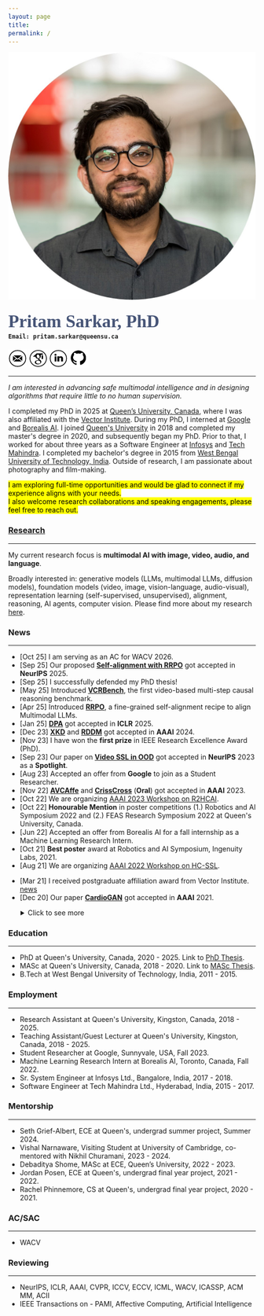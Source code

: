 ```yaml
---
layout: page
title: 
permalink: /
---
```


<div class="row">
	<!-- <center> -->
    <div class="col-sm-3 col-xs-12">
        <img src="./assets/my_images/pp_round.jpg" >
    </div>
    <div class="col-sm-9 col-xs-12" style="margin-bottom: 0;">
        <h4>
            <!-- <strong> -->
            <span style="color: rgb(71, 85, 119); font-family: 'Caveat'; font-size: 36px;">
                Pritam Sarkar, PhD
            </span><br>
            <!-- <span style="font-size: 16px;">
                Ph.D. Candidate at Queen&apos;s University, Canada<br>
                Affiliate at Vector Institute
            </span><br> -->
            <span style='font-family: "Lucida Console", Monaco, monospace; font-size: 12px;'>
                Email: pritam.sarkar@queensu.ca
            </span>
            <!-- <br>
            <span style='font-family: "Lucida Console", Monaco, monospace; font-size: 12px;'>
                sarkar[dot]pritam[dot]ai[at]gmail[dot]com
            </span> (personal email id) -->
            <!-- </strong> -->
        </h4>
        <a title="Email" href="mailto:pritam.sarkar@queensu.ca" target="_blank"><img src="./assets/logos/email.png" width="7.5%" height="7.5%" alt="Email"></a> 
        <a title="Google Scholar" href="https://scholar.google.ca/citations?hl=en&user=o6m0mbsAAAAJ&view_op=list_works&sortby=pubdate" target="_blank"><img src="./assets/logos/google_scholar.png" width="7.5%" height="7.5%" alt="Google Scholar"></a> 
        <a title="LinkedIn" href="https://www.linkedin.com/in/sarkarpritam/" target="_blank"><img src="./assets/logos/linkedin.png" width="7.5%" height="7.5%" alt="LinkedIn"></a> 
        <a title="GitHub" href="https://github.com/pritamqu/" target="_blank"><img src="./assets/logos/github.png" width="7.5%" height="7.5%" alt="GitHub"></a> 
        <!-- <a title="Resume" href="./files/sarkar_resume.pdf" target="_blank"><img src="./assets/logos/cv.png" width="7.5%" height="7.5%" alt="Resume"></a>  -->
    </div>
    <!-- </center> -->
</div>

<hr>

<a name="/news"></a>

*I am interested in advancing safe multimodal intelligence and in designing algorithms that require little to no human supervision.*

I completed my PhD in 2025 at [Queen’s University, Canada](https://queensu.ca/), where I was also affiliated with the [Vector Institute](https://vectorinstitute.ai/). 
During my PhD, I interned at [Google](https://research.google/) and [Borealis AI](https://www.borealisai.com/). I joined [Queen's University](https://queensu.ca/) in 2018 and completed my master's degree in 2020, and subsequently began my PhD. Prior to that, I worked for about three years as a Software Engineer at [Infosys](https://www.infosys.com/) and [Tech Mahindra](https://www.techmahindra.com/). I completed my bachelor's degree in 2015 from [West Bengal University of Technology, India](/). Outside of research, I am passionate about photography and film-making.

<p><mark class="red">
I am exploring full-time opportunities and would be glad to connect if my experience aligns with your needs. <br>
I also welcome research collaborations and speaking engagements, please feel free to reach out.
</mark></p>

### [Research](./research.md)
<hr>

My current research focus is **multimodal AI with image, video, audio, and language**. 

Broadly interested in: generative models (LLMs, multimodal LLMs, diffusion models), foundation models (video, image, vision-language, audio-visual), representation learning (self-supervised, unsupervised), alignment, reasoning, AI agents, computer vision.
Please find more about my research [here](./research.md).

### News
<hr>

- [Oct 25] I am serving as an AC for WACV 2026.
- [Sep 25] Our proposed **[Self-alignment with RRPO](https://arxiv.org/abs/2504.12083)** got accepted in **NeurIPS** 2025.
- [Sep 25] I successfully defended my PhD thesis! 
- [May 25] Introduced **[VCRBench](https://arxiv.org/abs/2505.08455)**, the first video-based multi-step causal reasoning benchmark.
- [Apr 25] Introduced **[RRPO](https://arxiv.org/abs/2504.12083)**, a fine-grained self-alignment recipe to align Multimodal LLMs.
- [Jan 25] **[DPA](https://arxiv.org/abs/2405.18654)** got accepted in **ICLR** 2025.
- [Dec 23] **[XKD](https://arxiv.org/abs/2211.13929)** and **[RDDM](https://arxiv.org/abs/2308.13568)** got accepted in **AAAI** 2024.
- [Nov 23] I have won the **first prize** in IEEE Research Excellence Award (PhD).
- [Sep 23] Our paper on **[Video SSL in OOD](https://arxiv.org/abs/2306.02014)** got accepted in **NeurIPS** 2023 as a **Spotlight**.
- [Aug 23] Accepted an offer from **Google** to join as a Student Researcher.
- [Nov 22] **[AVCAffe](https://arxiv.org/abs/2205.06887)** and **[CrissCross](https://arxiv.org/abs/2111.05329)** (**Oral**) got accepted in **AAAI** 2023.
- [Oct 22] We are organizing [AAAI 2023 Workshop on R2HCAI](https://r2hcai.github.io/AAAI-23/).
- [Oct 22] **Honourable Mention** in poster competitions (1.) Robotics and AI Symposium 2022 and (2.) FEAS Research Symposium 2022 at Queen's University, Canada.
- [Jun 22] Accepted an offer from Borealis AI for a fall internship as a Machine Learning Research Intern.
- [Oct 21] **Best poster** award at Robotics and AI Symposium, Ingenuity Labs, 2021.
- [Aug 21] We are organizing [AAAI 2022 Workshop on HC-SSL](https://hcssl.github.io/AAAI-22/).
<!-- - [Aug 21] One paper that I supervised got accepted into HAI 2021. -->
- [Mar 21] I received postgraduate affiliation award from Vector Institute. [news](https://vectorinstitute.ai/vector-welcomes-new-researchers-to-postgraduate-affiliate-program/)
- [Dec 20] Our paper **[CardioGAN](https://arxiv.org/abs/2010.00104)** got accepted in **AAAI** 2021.

<details>
  <summary style="margin-left: 25px;">Click to see more</summary>
  <ul>
  <li>[Aug 20] My first journal/transaction as a first author got accepted in IEEE Trans. of Affective Computing.</li>
  <li>[Apr 20] Successfully defended my M.A.Sc. thesis.</li>
  <li>[Jan 20] Conference paper on ECG-based SSL got accepted in IEEE ICASSP 2020 for oral presentation.</li>
  <li>[Jun 19] My first paper got accepted for oral presentation in IEEE ACII 2019.</li>
  <li>[Sep 18] Joined Queen's for master's degree.</li>
  <li>[Dec 17] Joined Infosys as a Sr. System Engineer.</li>
  <li>[Nov 15] Joined Tech Mahindra as an Associate Software Engineer.</li>
  <li>[Jun 15] Completed graduation!</li>
</ul>


</details>


<!-- <hr> -->

<a name="/education"></a>

### Education
<hr>

- PhD at Queen's University, Canada, 2020 - 2025. Link to [PhD Thesis](https://qspace.library.queensu.ca/items/e35f85c6-3a6b-49b7-ade1-70fdcf3bcd2a).
- MASc at Queen's University, Canada, 2018 - 2020. Link to [MASc Thesis](https://qspace.library.queensu.ca/items/d3599bb3-56dd-4c65-bac6-8b4de0e36927).
- B.Tech at West Bengal University of Technology, India, 2011 - 2015.

<a name="/employment"></a>

### Employment
<hr>

- Research Assistant at Queen's University, Kingston, Canada, 2018 - 2025.
- Teaching Assistant/Guest Lecturer at Queen's University, Kingston, Canada, 2018 - 2025.
- Student Researcher at Google, Sunnyvale, USA, Fall 2023.
- Machine Learning Research Intern at Borealis AI, Toronto, Canada, Fall 2022.
- Sr. System Engineer at Infosys Ltd., Bangalore, India, 2017 - 2018.
- Software Engineer at Tech Mahindra Ltd., Hyderabad, India, 2015 - 2017.

<a name="/mentorship"></a>

### Mentorship
<hr>

- Seth Grief-Albert, ECE at Queen's, undergrad summer project, Summer 2024.
- Vishal Narnaware, Visiting Student at University of Cambridge, co-mentored with Nikhil Churamani, 2023 - 2024.
- Debaditya Shome, MASc at ECE, Queen’s University, 2022 - 2023.
- Jordan Posen, ECE at Queen's, undergrad final year project, 2021 - 2022.
- Rachel Phinnemore, CS at Queen's, undergrad final year project, 2020 - 2021.


<a name="/academic"></a>

### AC/SAC
<hr>

- WACV


### Reviewing
<hr>

- NeurIPS, ICLR, AAAI, CVPR, ICCV, ECCV, ICML, WACV, ICASSP, ACM MM, ACII
- IEEE Transactions on - PAMI, Affective Computing, Artificial Intelligence





<!-- 
<a name="/talks"></a>

### Talks
<hr>

- [Jul 2023] at Ingenuity Labs, Queen's University, Title: Learning withour human supervision
- [Jan 2023] at Borealis AI, Title: AugESeq: Augmentation improves Event Sequence prediction
 -->

